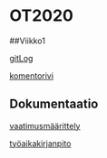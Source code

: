 # OT2020

##Viikko1

[gitLog](https://github.com/SakuKosonen/ot-harjoitustyo2020/blob/master/laskarit/viikko1/gitlog.txt)

[komentorivi](https://github.com/SakuKosonen/ot-harjoitustyo2020/blob/master/laskarit/viikko1/komentorivi.txt)


## Dokumentaatio

[vaatimusmäärittely](https://github.com/SakuKosonen/ot-harjoitustyo2020/blob/master/dokumentaatio/vaatimusm%C3%A4%C3%A4rittely.md)

[työaikakirjanpito](https://github.com/SakuKosonen/ot-harjoitustyo2020/blob/master/dokumentaatio/ty%C3%B6aikakirjanpito.md)
